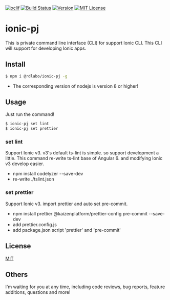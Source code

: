 [![oclif](https://img.shields.io/badge/cli-oclif-brightgreen.svg)](https://oclif.io)
[![Build Status](https://travis-ci.org/rdlabo/ionic-pj.svg?branch=master)](https://travis-ci.org/rdlabo/ionic-pj)
[![Version](https://img.shields.io/npm/v/ionic-pj.svg)](https://npmjs.org/package/ionic-pj)
[![MIT License](http://img.shields.io/badge/license-MIT-blue.svg?style=flat)](LICENSE)

# ionic-pj
This is private command line interface (CLI) for support Ionic CLI. 
This CLI will support for developing Ionic apps.

## Install
```bash
$ npm i @rdlabo/ionic-pj -g
```

- The corresponding version of nodejs is version 8 or higher!

## Usage

Just run the command!

```bash
$ ionic-pj set lint
$ ionic-pj set prettier
```

### set lint

Support Ionic v3. v3's default ts-lint is simple. so support development a little. This command re-write ts-lint base of Angular 6. and modifying Ionic v3 develop easier.

- npm install codelyzer --save-dev
- re-write ./tslint.json

### set prettier

Support Ionic v3. import prettier and auto set pre-commit.

- npm install prettier @kaizenplatform/prettier-config pre-commit --save-dev
- add prettier.config.js
- add package.json script 'prettier' and 'pre-commit'


## License
[MIT](https://github.com/k-kuwahara/ja-greetings/blob/master/LICENSE)


## Others
I'm waiting for you at any time, including code reviews, bug reports, feature additions, questions and more!
